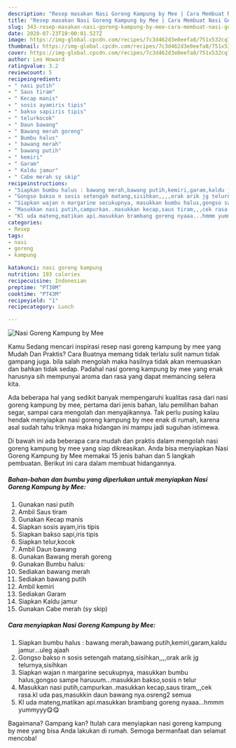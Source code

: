 ```yaml
---
description: "Resep masakan Nasi Goreng Kampung by Mee | Cara Membuat Nasi Goreng Kampung by Mee Yang Paling Enak"
title: "Resep masakan Nasi Goreng Kampung by Mee | Cara Membuat Nasi Goreng Kampung by Mee Yang Paling Enak"
slug: 343-resep-masakan-nasi-goreng-kampung-by-mee-cara-membuat-nasi-goreng-kampung-by-mee-yang-paling-enak
date: 2020-07-23T10:00:01.527Z
image: https://img-global.cpcdn.com/recipes/7c3d462d3e0eefa8/751x532cq70/nasi-goreng-kampung-by-mee-foto-resep-utama.jpg
thumbnail: https://img-global.cpcdn.com/recipes/7c3d462d3e0eefa8/751x532cq70/nasi-goreng-kampung-by-mee-foto-resep-utama.jpg
cover: https://img-global.cpcdn.com/recipes/7c3d462d3e0eefa8/751x532cq70/nasi-goreng-kampung-by-mee-foto-resep-utama.jpg
author: Leo Howard
ratingvalue: 3.2
reviewcount: 5
recipeingredient:
- " nasi putih"
- " Saus tiram"
- " Kecap manis"
- " sosis ayamiris tipis"
- " bakso sapiiris tipis"
- " telurkocok"
- " Daun bawang"
- " Bawang merah goreng"
- " Bumbu halus"
- " bawang merah"
- " bawang putih"
- " kemiri"
- " Garam"
- " Kaldu jamur"
- " Cabe merah sy skip"
recipeinstructions:
- "Siapkan bumbu halus : bawang merah,bawang putih,kemiri,garam,kaldu jamur...uleg ajaah"
- "Gongso bakso n sosis setengah matang,sisihkan,,,,orak arik jg telurnya,sisihkan"
- "Siapkan wajan n margarine secukupnya, masukkan bumbu halus,gongso sampe haruuum...masukkan bakso,sosis n telur"
- "Masukkan nasi putih,campurkan..masukkan kecap,saus tiram,,,cek rasa.kl uda pas,masukkin daun bawang nya.osreng2 semua"
- "Kl uda mateng,matikan api.masukkan brambang goreng nyaaa...hmmm yummyyy😋😋"
categories:
- Resep
tags:
- nasi
- goreng
- kampung

katakunci: nasi goreng kampung 
nutrition: 193 calories
recipecuisine: Indonesian
preptime: "PT30M"
cooktime: "PT43M"
recipeyield: "1"
recipecategory: Lunch

---
```



![Nasi Goreng Kampung by Mee](https://img-global.cpcdn.com/recipes/7c3d462d3e0eefa8/751x532cq70/nasi-goreng-kampung-by-mee-foto-resep-utama.jpg)

Kamu Sedang mencari inspirasi resep nasi goreng kampung by mee yang Mudah Dan Praktis? Cara Buatnya memang tidak terlalu sulit namun tidak gampang juga. bila salah mengolah maka hasilnya tidak akan memuaskan dan bahkan tidak sedap. Padahal nasi goreng kampung by mee yang enak harusnya sih mempunyai aroma dan rasa yang dapat memancing selera kita.

Ada beberapa hal yang sedikit banyak mempengaruhi kualitas rasa dari nasi goreng kampung by mee, pertama dari jenis bahan, lalu pemilihan bahan segar, sampai cara mengolah dan menyajikannya. Tak perlu pusing kalau hendak menyiapkan nasi goreng kampung by mee enak di rumah, karena asal sudah tahu triknya maka hidangan ini mampu jadi suguhan istimewa.




Di bawah ini ada beberapa cara mudah dan praktis dalam mengolah nasi goreng kampung by mee yang siap dikreasikan. Anda bisa menyiapkan Nasi Goreng Kampung by Mee memakai 15 jenis bahan dan 5 langkah pembuatan. Berikut ini cara dalam membuat hidangannya.

<!--inarticleads1-->

##### Bahan-bahan dan bumbu yang diperlukan untuk menyiapkan Nasi Goreng Kampung by Mee:

1. Gunakan  nasi putih
1. Ambil  Saus tiram
1. Gunakan  Kecap manis
1. Siapkan  sosis ayam,iris tipis
1. Siapkan  bakso sapi,iris tipis
1. Siapkan  telur,kocok
1. Ambil  Daun bawang
1. Gunakan  Bawang merah goreng
1. Gunakan  Bumbu halus:
1. Sediakan  bawang merah
1. Sediakan  bawang putih
1. Ambil  kemiri
1. Sediakan  Garam
1. Siapkan  Kaldu jamur
1. Gunakan  Cabe merah (sy skip)




<!--inarticleads2-->

##### Cara menyiapkan Nasi Goreng Kampung by Mee:

1. Siapkan bumbu halus : bawang merah,bawang putih,kemiri,garam,kaldu jamur...uleg ajaah
1. Gongso bakso n sosis setengah matang,sisihkan,,,,orak arik jg telurnya,sisihkan
1. Siapkan wajan n margarine secukupnya, masukkan bumbu halus,gongso sampe haruuum...masukkan bakso,sosis n telur
1. Masukkan nasi putih,campurkan..masukkan kecap,saus tiram,,,cek rasa.kl uda pas,masukkin daun bawang nya.osreng2 semua
1. Kl uda mateng,matikan api.masukkan brambang goreng nyaaa...hmmm yummyyy😋😋




Bagaimana? Gampang kan? Itulah cara menyiapkan nasi goreng kampung by mee yang bisa Anda lakukan di rumah. Semoga bermanfaat dan selamat mencoba!
